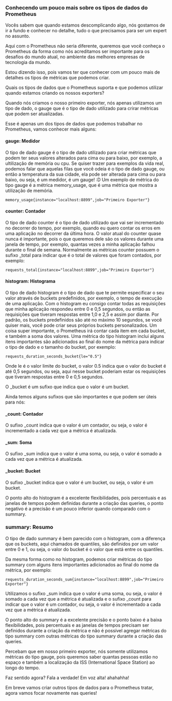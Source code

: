### Conhecendo um pouco mais sobre os tipos de dados do Prometheus

Vocês sabem que quando estamos descomplicando algo, nós gostamos de ir a fundo e conhecer no detalhe, tudo o que precisamos para ser um expert no assunto.

Aqui com o Prometheus não seria diferente, queremos que você conheça o Prometheus da forma como nós acreditamos ser importante para os desafios do mundo atual, no ambiente das melhores empresas de tecnologia da mundo.

Estou dizendo isso, pois vamos ter que conhecer com um pouco mais de detalhes os tipos de métricas que podemos criar.

Quais os tipos de dados que o Prometheus suporta e que podemos utilizar quando estamos criando os nossos exporters?

Quando nós criamos o nosso primeiro exporter, nós apenas utilizamos um tipo de dado, o gauge que é o tipo de dado utilizado para crirar métricas que podem ser atualizadas.

Esse é apenas um dos tipos de dados que podemos trabalhar no Prometheus, vamos conhecer mais alguns:

 

#### gauge: Medidor

O tipo de dado gauge é o tipo de dado utilizado para criar métricas que podem ter seus valores alterados para cima ou para baixo, por exemplo, a ultilização de memória ou cpu. Se quiser trazer para exemplos da vida real, podemos falar que aquelas filas que você odeia é o tipo de dado gauge, ou então a temperatura da sua cidade, ela pode ser alterada para cima ou para baixo, ou seja, é um medidor, é um gauge! :D Um exemplo de métrica do tipo gauge é a métrica memory_usage, que é uma métrica que mostra a utilização de memória.

```
memory_usage{instance="localhost:8899",job="Primeiro Exporter"}
```


#### counter: Contador

O tipo de dado counter é o tipo de dado utilizado que vai ser incrementado no decorrer do tempo, por exemplo, quando eu quero contar os erros em uma aplicação no decorrer da última hora. O valor atual do counter quase nunca é importante, pois o que queremos dele são os valores durante uma janela de tempo, por exemplo, quantas vezes a minha aplicação falhou durante o final de semana. Normalmente as métricas counter possuem o sufixo _total para indicar que é o total de valores que foram contados, por exemplo:

```
requests_total{instance="localhost:8899",job="Primeiro Exporter"}
``` 

#### histogram: Histograma

O tipo de dado histogram é o tipo de dado que te permite especificar o seu valor através de buckets predefinidos, por exemplo, o tempo de execução de uma aplicação. Com o histogram eu consigo contar todas as requisições que minha aplicação respondeu entre 0 e 0,5 segundos, ou então as requisições que tiveram respostas entre 1,0 e 2,5 e assim por diante. Por padrão, os buckets predefinidos são até no máximo 10 segundos, se você quiser mais, você pode criar seus próprios buckets personalizados. Um coisa super importante, o Prometheus irá contar cada item em cada bucket, e também a soma dos valores. Uma métrica do tipo histogram inclui alguns itens importantes são adicionados ao final do nome da métrica para indicar o tipo de dado e o tamanho do bucket, por exemplo:
```
requests_duration_seconds_bucket{le="0.5"}
```

Onde le é o valor limite do bucket, o valor 0.5 indica que o valor do bucket é até 0,5 segundos, ou seja, aqui nesse bucket poderiam estar os requisições que tiveram respostas entre 0 e 0,5 segundos.

O _bucket é um sufixo que indica que o valor é um bucket.

Ainda temos alguns sufixos que são importantes e que podem ser úteis para nós:

#### _count: Contador

O sufixo _count indica que o valor é um contador, ou seja, o valor é incrementado a cada vez que a métrica é atualizada.

#### _sum: Soma

O sufixo _sum indica que o valor é uma soma, ou seja, o valor é somado a cada vez que a métrica é atualizada.

#### _bucket: Bucket

O sufixo _bucket indica que o valor é um bucket, ou seja, o valor é um bucket.

O ponto alto do histogram é a excelente flexibilidades, pois percentuais e as janelas de tempos podem definidas durante a criação das queries, o ponto negativo é a precisão é um pouco inferior quando comparado com o summary.

 

### summary: Resumo

O tipo de dado summary é bem parecido com o histogram, com a diferença que os buckets, aqui chamados de quantiles, são definidos por um valor entre 0 e 1, ou seja, o valor do bucket é o valor que está entre os quantiles.

Da mesma forma como no histogram, podemos criar métricas do tipo summary com alguns itens importantes adicionados ao final do nome da métrica, por exemplo:

```
requests_duration_seconds_sum{instance="localhost:8899",job="Primeiro Exporter"}
```

Utilizamos o sufixo _sum indica que o valor é uma soma, ou seja, o valor é somado a cada vez que a métrica é atualizada e o sufixo _count para indicar que o valor é um contador, ou seja, o valor é incrementado a cada vez que a métrica é atualizada.

O ponto alto do summary é a excelente precisão e o ponto baixo é a baixa flexibilidades, pois percentuais e as janelas de tempos precisam ser definidos durante a criação da métrica e não é possível agregar métricas do tipo summary com outras métricas do tipo summary durante a criação das queries.

Percebam que em nosso primeiro exporter, nós somente utilizamos métricas do tipo gauge, pois queremos saber quantas pessoas estão no espaço e também a localização da ISS (International Space Station) ao longo do tempo.

Faz sentido agora? Fala a verdade! Em voz alta! ahahahha!

Em breve vamos criar outros tipos de dados para o Prometheus tratar, agora vamos focar novamente nas queries!
